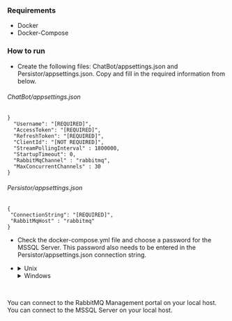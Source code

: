 <h3>Requirements</h3>

 - Docker
 - Docker-Compose

<h3>How to run</h3>

 - Create the following files: ChatBot/appsettings.json and Persistor/appsettings.json. Copy and fill in the required information from below.
<h6>ChatBot/appsettings.json</h6>

  ```javascript{
  }
    "Username": "[REQUIRED]",
    "AccessToken": "[REQUIRED]",
    "RefreshToken": "[REQUIRED]",
    "ClientId": "[NOT REQUIRED]",
    "StreamPollingInterval" : 1800000,
    "StartupTimeout": 0,
    "RabbitMqChannel" : "rabbitmq",
    "MaxConcurrentChannels" : 30
  }
  ```
  
<h6>Persistor/appsettings.json</h6>

 ```javascript{
 {
  "ConnectionString": "[REQUIRED]",
  "RabbitMqHost" : "rabbitmq"
 }
  ```
   
 -  Check the docker-compose.yml file and choose
   a password for the MSSQL Server. This password also needs to be
   entered in the Persistor/appsettings.json connection string.

 - <details>
   <summary>Unix</summary>
   <br>
   Run the run.bash file in the root folder.
   </details>

   <details>
   <summary>Windows</summary>
   <br>
		Open command prompt/powershell in the root folder and execute
		
    `docker-compose build`
    followed by,
    `docker-compose run`.
   </details>
</br>

You can connect to the RabbitMQ Management portal on your local host.</br>
You can connect to the MSSQL Server on your local host.

